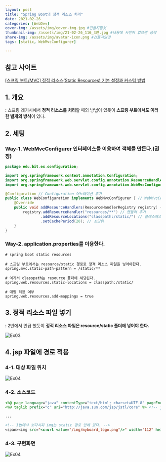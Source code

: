 ```yaml
---
layout: post
title: "Spring Boot의 정적 리소스 처리"
date: 2021-02-26
categories: [WebDev]
cover-img: /assets/img/cover-img.jpg #건들지말것
thumbnail-img: /assets/img/21-02-26_116_3번.jpg #내용에 사진이 없으면 생략
share-img: /assets/img/avatar-icon.png #건들지말것
tags: [static, WebMvcConfigurer]

---
```


## 참고 사이트

<a href="https://atoz-develop.tistory.com/entry/spring-boot-web-mvc-static-resources">[스프링 부트/MVC] 정적 리소스(Static Resources) 기본 설정과 커스텀 방법</a>

## 1. 개요

: 스프링 레거시에서 **정적 리소스를 처리**할 때의 방법이 있듯이 **스프링 부트에서도 이러한 별개의 방식**이 있다.

## 2. 세팅

### Way-1. WebMvcConfigurer 인터페이스를 이용하여 객체를 만든다.(권장)

```java
package edu.bit.ex.configuration;

import org.springframework.context.annotation.Configuration;
import org.springframework.web.servlet.config.annotation.ResourceHandlerRegistry;
import org.springframework.web.servlet.config.annotation.WebMvcConfigurer;

@Configuration // Configuration 어노테이션 추가
public class WebConfiguration implements WebMvcConfigurer { // WebMvcConfigurer 인터페이스 구현(implements)
	@Override
	public void addResourceHandlers(ResourceHandlerRegistry registry) {
		registry.addResourceHandler("resources/**") // 핸들러 추가
				.addResourceLocations("classpath:/static/") // 클래스패스 설정시 끝에 꼭 / 넣어주자.
				.setCachePeriod(20); // 초단위
	}
}
```

### Way-2. application.properties를 이용한다.

```properties
# spring boot static resources

# 스프링 부트에서는 resource/static 경로로 정적 리소스 파일을 넣어야한다.
spring.mvc.static-path-pattern = /static/**

# 여기서 classpath는 resource 폴더에 해당된다.
spring.web.resources.static-locations = classpath:/static/

# 매핑 허용 여부
spring.web.resources.add-mappings = true
```

## 3. 정적 리소스 파일 넣기

: 2번에서 언급 했듯이 **정적 리소스 파일은 resource/static 폴더에 넣어야 한다.**

![Ex03](/assets/img/21-02-26_116_3번.jpg)

## 4. jsp 파일에 경로 적용

### 4-1. 대상 파일 위치

![Ex04](/assets/img/21-02-26_116_4번-1.jpg)

### 4-2. 소스코드

```jsp
<%@ page language="java" contentType="text/html; charset=UTF-8" pageEncoding="UTF-8"%>
<%@ taglib prefix="c" uri="http://java.sun.com/jsp/jstl/core" %> <!-- jstl로 정적 리소스 경로 설정 -->

...

<!-- 3번에서 보다시피 img는 static 경로 안에 있다. -->
<span><img src="<c:url value="/img/myboard_logo.png"/>" width="112" height="28"></span>
```

### 4-3. 구현화면

![Ex04](/assets/img/21-02-26_116_4번-2.jpg)